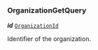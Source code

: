 

### OrganizationGetQuery





  
<article>

***id*** [`OrganizationId`](/storybook/organization-model--page#organizationid) 

Identifier of the organization.

</article>


